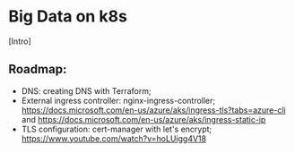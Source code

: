 # Big Data on k8s
[Intro]

## Roadmap:
* DNS: creating DNS with Terraform;
* External ingress controller: nginx-ingress-controller; https://docs.microsoft.com/en-us/azure/aks/ingress-tls?tabs=azure-cli and https://docs.microsoft.com/en-us/azure/aks/ingress-static-ip
* TLS configuration: cert-manager with let's encrypt; https://www.youtube.com/watch?v=hoLUigg4V18
